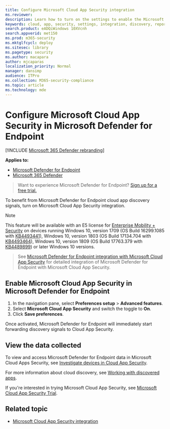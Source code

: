 ```yaml
---
title: Configure Microsoft Cloud App Security integration
ms.reviewer:
description: Learn how to turn on the settings to enable the Microsoft Defender for Endpoint integration with Microsoft Cloud App Security.
keywords: cloud, app, security, settings, integration, discovery, report
search.product: eADQiWindows 10XVcnh
search.appverid: met150
ms.prod: m365-security
ms.mktglfcycl: deploy
ms.sitesec: library
ms.pagetype: security
ms.author: macapara
author: mjcaparas
localization_priority: Normal
manager: dansimp
audience: ITPro
ms.collection: M365-security-compliance
ms.topic: article
ms.technology: mde
---
```


# Configure Microsoft Cloud App Security in Microsoft Defender for Endpoint

[!INCLUDE [Microsoft 365 Defender rebranding](../../includes/microsoft-defender.md)]

**Applies to:**
- [Microsoft Defender for Endpoint](https://go.microsoft.com/fwlink/p/?linkid=2154037)
- [Microsoft 365 Defender](https://go.microsoft.com/fwlink/?linkid=2118804)

> Want to experience Microsoft Defender for Endpoint? [Sign up for a free trial.](https://signup.microsoft.com/create-account/signup?products=7f379fee-c4f9-4278-b0a1-e4c8c2fcdf7e&ru=https://aka.ms/MDEp2OpenTrial?ocid=docs-wdatp-exposedapis-abovefoldlink)

To benefit from Microsoft Defender for Endpoint cloud app discovery signals, turn on Microsoft Cloud App Security integration.

> [!NOTE]
> This feature will be available with an E5 license for [Enterprise Mobility + Security](https://www.microsoft.com/cloud-platform/enterprise-mobility-security) on devices running Windows 10, version 1709 (OS Build 16299.1085 with [KB4493441](https://support.microsoft.com/help/4493441)), Windows 10, version 1803 (OS Build 17134.704 with [KB4493464](https://support.microsoft.com/help/4493464)), Windows 10, version 1809 (OS Build 17763.379 with [KB4489899](https://support.microsoft.com/help/4489899)) or later Windows 10 versions.

> See [Microsoft Defender for Endpoint integration with Microsoft Cloud App Security](/cloud-app-security/mde-integration) for detailed integration of Microsoft Defender for Endpoint with Microsoft Cloud App Security.

## Enable Microsoft Cloud App Security in Microsoft Defender for Endpoint

1. In the navigation pane, select **Preferences setup** \> **Advanced features**.
2. Select **Microsoft Cloud App Security** and switch the toggle to **On**.
3. Click **Save preferences**.

Once activated, Microsoft Defender for Endpoint will immediately start forwarding discovery signals to Cloud App Security.

## View the data collected

To view and access Microsoft Defender for Endpoint data in Microsoft Cloud Apps Security, see [Investigate devices in Cloud App Security](/cloud-app-security/mde-integration#investigate-devices-in-cloud-app-security).

For more information about cloud discovery, see [Working with discovered apps](/cloud-app-security/discovered-apps).

If you're interested in trying Microsoft Cloud App Security, see [Microsoft Cloud App Security Trial](https://signup.microsoft.com/Signup?OfferId=757c4c34-d589-46e4-9579-120bba5c92ed&ali=1).

## Related topic

- [Microsoft Cloud App Security integration](microsoft-cloud-app-security-integration.md)
